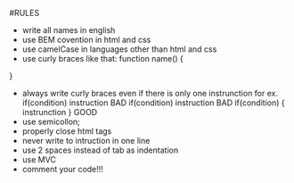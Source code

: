 #RULES
- write all names in english
- use BEM covention in html and css
- use camelCase in languages other than html and css
- use curly braces like that: 
function name() {

}
- always write curly braces even if there is only one instrunction for ex.
if(condition)
    instruction
BAD
if(condition) instruction
BAD
if(condition) {
    instrunction
}
GOOD
- use semicollon;
- properly close html tags
- never write to intruction in one line
- use 2 spaces instead of tab as indentation
- use MVC
- comment your code!!!